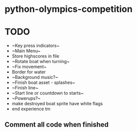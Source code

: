 # python-olympics-competition

# TODO

* ~Key press indicators~
* ~Main Menu~
* Store highscores in file
* ~Rotate boat when turning~
* ~Fix movement~
* Border for water
* ~Background music?~
* ~Finish boat asset - splashes~
* ~Finish line~
* ~Start line or countdown to starts~
* ~Powerups?~
* make destroyed boat sprite have white flags
* end experience tm

## Comment all code when finished